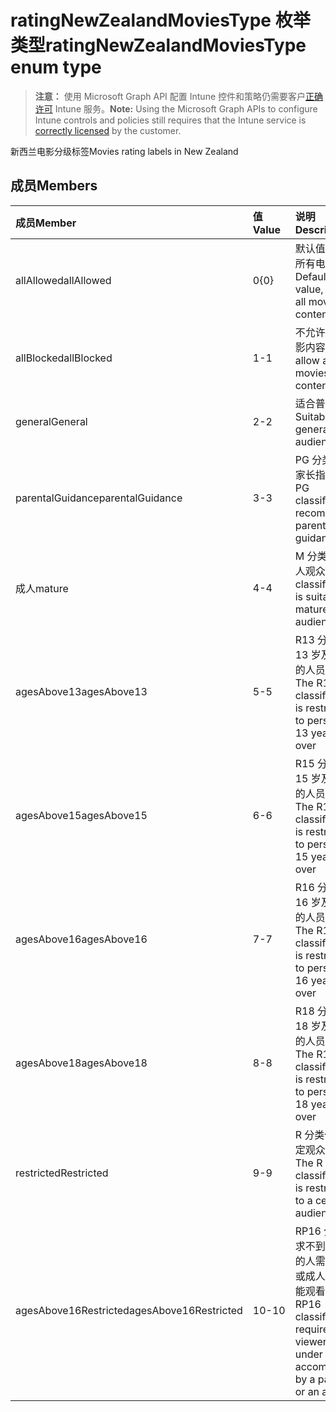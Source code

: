 # <a name="ratingnewzealandmoviestype-enum-type"></a><span data-ttu-id="1ea28-101">ratingNewZealandMoviesType 枚举类型</span><span class="sxs-lookup"><span data-stu-id="1ea28-101">ratingNewZealandMoviesType enum type</span></span>

> <span data-ttu-id="1ea28-102">**注意：** 使用 Microsoft Graph API 配置 Intune 控件和策略仍需要客户[正确许可](https://go.microsoft.com/fwlink/?linkid=839381) Intune 服务。</span><span class="sxs-lookup"><span data-stu-id="1ea28-102">**Note:** Using the Microsoft Graph APIs to configure Intune controls and policies still requires that the Intune service is [correctly licensed](https://go.microsoft.com/fwlink/?linkid=839381) by the customer.</span></span>

<span data-ttu-id="1ea28-103">新西兰电影分级标签</span><span class="sxs-lookup"><span data-stu-id="1ea28-103">Movies rating labels in New Zealand</span></span>
## <a name="members"></a><span data-ttu-id="1ea28-104">成员</span><span class="sxs-lookup"><span data-stu-id="1ea28-104">Members</span></span>
|<span data-ttu-id="1ea28-105">成员</span><span class="sxs-lookup"><span data-stu-id="1ea28-105">Member</span></span>|<span data-ttu-id="1ea28-106">值</span><span class="sxs-lookup"><span data-stu-id="1ea28-106">Value</span></span>|<span data-ttu-id="1ea28-107">说明</span><span class="sxs-lookup"><span data-stu-id="1ea28-107">Description</span></span>|
|:---|:---|:---|
|<span data-ttu-id="1ea28-108">allAllowed</span><span class="sxs-lookup"><span data-stu-id="1ea28-108">allAllowed</span></span>|<span data-ttu-id="1ea28-109">0</span><span class="sxs-lookup"><span data-stu-id="1ea28-109">{0}</span></span>|<span data-ttu-id="1ea28-110">默认值，允许所有电影内容</span><span class="sxs-lookup"><span data-stu-id="1ea28-110">Default value, allow all movies content</span></span>|
|<span data-ttu-id="1ea28-111">allBlocked</span><span class="sxs-lookup"><span data-stu-id="1ea28-111">allBlocked</span></span>|<span data-ttu-id="1ea28-112">1</span><span class="sxs-lookup"><span data-stu-id="1ea28-112">-1</span></span>|<span data-ttu-id="1ea28-113">不允许任何电影内容</span><span class="sxs-lookup"><span data-stu-id="1ea28-113">Do not allow any movies content</span></span>|
|<span data-ttu-id="1ea28-114">general</span><span class="sxs-lookup"><span data-stu-id="1ea28-114">General</span></span>|<span data-ttu-id="1ea28-115">2</span><span class="sxs-lookup"><span data-stu-id="1ea28-115">-2</span></span>|<span data-ttu-id="1ea28-116">适合普通观众</span><span class="sxs-lookup"><span data-stu-id="1ea28-116">Suitable for general audience</span></span>|
|<span data-ttu-id="1ea28-117">parentalGuidance</span><span class="sxs-lookup"><span data-stu-id="1ea28-117">parentalGuidance</span></span>|<span data-ttu-id="1ea28-118">3</span><span class="sxs-lookup"><span data-stu-id="1ea28-118">-3</span></span>|<span data-ttu-id="1ea28-119">PG 分类建议家长指导</span><span class="sxs-lookup"><span data-stu-id="1ea28-119">The PG classification recommends parental guidance</span></span>|
|<span data-ttu-id="1ea28-120">成人</span><span class="sxs-lookup"><span data-stu-id="1ea28-120">mature</span></span>|<span data-ttu-id="1ea28-121">4</span><span class="sxs-lookup"><span data-stu-id="1ea28-121">-4</span></span>|<span data-ttu-id="1ea28-122">M 分类适合成人观众</span><span class="sxs-lookup"><span data-stu-id="1ea28-122">The M classification is suitable for mature audience</span></span>|
|<span data-ttu-id="1ea28-123">agesAbove13</span><span class="sxs-lookup"><span data-stu-id="1ea28-123">agesAbove13</span></span>|<span data-ttu-id="1ea28-124">5</span><span class="sxs-lookup"><span data-stu-id="1ea28-124">-5</span></span>|<span data-ttu-id="1ea28-125">R13 分类仅限 13 岁及以上的人员观看</span><span class="sxs-lookup"><span data-stu-id="1ea28-125">The R13 classification is restricted to persons 13 years and over</span></span>|
|<span data-ttu-id="1ea28-126">agesAbove15</span><span class="sxs-lookup"><span data-stu-id="1ea28-126">agesAbove15</span></span>|<span data-ttu-id="1ea28-127">6</span><span class="sxs-lookup"><span data-stu-id="1ea28-127">-6</span></span>|<span data-ttu-id="1ea28-128">R15 分类仅限 15 岁及以上的人员观看</span><span class="sxs-lookup"><span data-stu-id="1ea28-128">The R15 classification is restricted to persons 15 years and over</span></span>|
|<span data-ttu-id="1ea28-129">agesAbove16</span><span class="sxs-lookup"><span data-stu-id="1ea28-129">agesAbove16</span></span>|<span data-ttu-id="1ea28-130">7</span><span class="sxs-lookup"><span data-stu-id="1ea28-130">-7</span></span>|<span data-ttu-id="1ea28-131">R16 分类仅限 16 岁及以上的人员观看</span><span class="sxs-lookup"><span data-stu-id="1ea28-131">The R16 classification is restricted to persons 16 years and over</span></span>|
|<span data-ttu-id="1ea28-132">agesAbove18</span><span class="sxs-lookup"><span data-stu-id="1ea28-132">agesAbove18</span></span>|<span data-ttu-id="1ea28-133">8</span><span class="sxs-lookup"><span data-stu-id="1ea28-133">-8</span></span>|<span data-ttu-id="1ea28-134">R18 分类仅限 18 岁及以上的人员观看</span><span class="sxs-lookup"><span data-stu-id="1ea28-134">The R18 classification is restricted to persons 18 years and over</span></span>|
|<span data-ttu-id="1ea28-135">restricted</span><span class="sxs-lookup"><span data-stu-id="1ea28-135">Restricted</span></span>|<span data-ttu-id="1ea28-136">9</span><span class="sxs-lookup"><span data-stu-id="1ea28-136">-9</span></span>|<span data-ttu-id="1ea28-137">R 分类仅限特定观众观看</span><span class="sxs-lookup"><span data-stu-id="1ea28-137">The R classification is restricted to a certain audience</span></span>|
|<span data-ttu-id="1ea28-138">agesAbove16Restricted</span><span class="sxs-lookup"><span data-stu-id="1ea28-138">agesAbove16Restricted</span></span>|<span data-ttu-id="1ea28-139">10</span><span class="sxs-lookup"><span data-stu-id="1ea28-139">-10</span></span>|<span data-ttu-id="1ea28-140">RP16 分类要求不到 16 岁的人需要家长或成人陪同才能观看</span><span class="sxs-lookup"><span data-stu-id="1ea28-140">The RP16 classification requires viewers under 16 accompanied by a parent or an adult</span></span>|








